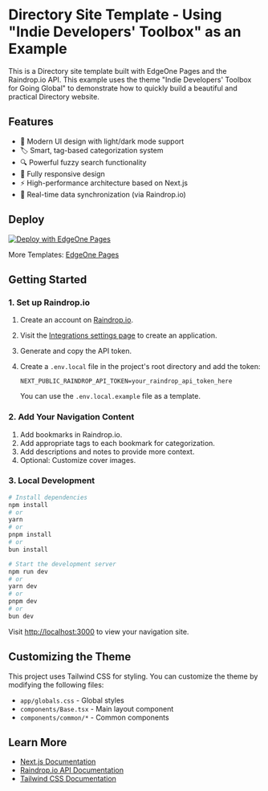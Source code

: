 # Directory Site Template - Using "Indie Developers' Toolbox" as an Example

This is a Directory site template built with EdgeOne Pages and the Raindrop.io API. This example uses the theme "Indie Developers' Toolbox for Going Global" to demonstrate how to quickly build a beautiful and practical Directory website.

## Features

- 🎨 Modern UI design with light/dark mode support
- 🏷️ Smart, tag-based categorization system
- 🔍 Powerful fuzzy search functionality
- 📱 Fully responsive design
- ⚡ High-performance architecture based on Next.js
- 🔄 Real-time data synchronization (via Raindrop.io)

## Deploy

[![Deploy with EdgeOne Pages](https://cdnstatic.tencentcs.com/edgeone/pages/deploy.svg)](https://edgeone.ai/pages/new?from=github&template=directory)

More Templates: [EdgeOne Pages](https://edgeone.ai/pages/templates)

## Getting Started

### 1. Set up Raindrop.io

1.  Create an account on [Raindrop.io](https://raindrop.io).
2.  Visit the [Integrations settings page](https://app.raindrop.io/settings/integrations) to create an application.
3.  Generate and copy the API token.
4.  Create a `.env.local` file in the project's root directory and add the token:

    ```
    NEXT_PUBLIC_RAINDROP_API_TOKEN=your_raindrop_api_token_here
    ```

    You can use the `.env.local.example` file as a template.

### 2. Add Your Navigation Content

1.  Add bookmarks in Raindrop.io.
2.  Add appropriate tags to each bookmark for categorization.
3.  Add descriptions and notes to provide more context.
4.  Optional: Customize cover images.

### 3. Local Development

```bash
# Install dependencies
npm install
# or
yarn
# or
pnpm install
# or
bun install

# Start the development server
npm run dev
# or
yarn dev
# or
pnpm dev
# or
bun dev
```

Visit [http://localhost:3000](http://localhost:3000) to view your navigation site.

## Customizing the Theme

This project uses Tailwind CSS for styling. You can customize the theme by modifying the following files:

- `app/globals.css` - Global styles
- `components/Base.tsx` - Main layout component
- `components/common/*` - Common components

## Learn More

- [Next.js Documentation](https://nextjs.org/docs)
- [Raindrop.io API Documentation](https://developer.raindrop.io)
- [Tailwind CSS Documentation](https://tailwindcss.com/docs)
